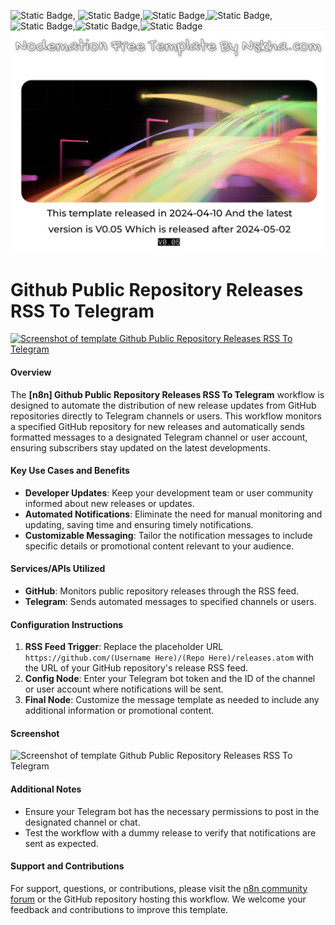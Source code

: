 ![Static Badge](https://img.shields.io/badge/Template%20Version-V0.05-pink), ![Static Badge](https://img.shields.io/badge/RssFeedReadTrigger-#080808),![Static Badge](https://img.shields.io/badge/Markdown-#080808),![Static Badge](https://img.shields.io/badge/Code-#080808),![Static Badge](https://img.shields.io/badge/SplitInBatches-#080808),![Static Badge](https://img.shields.io/badge/HttpRequest-#080808),![Static Badge](https://img.shields.io/badge/NoOp-#080808)
![Static Badge](https://github.com/Automations-Project/n8n-templates/blob/main/%20Github%20Public%20Repository%20Releases%20RSS%20To%20Telegram/idd6TtF-kc.png)
#  Github Public Repository Releases RSS To Telegram

[![Screenshot of template Github Public Repository Releases RSS To Telegram](https://img.youtube.com/vi_webp/IAlFNNILi4A/maxresdefault.webp)](https://youtu.be/IAlFNNILi4A)

#### Overview

The **[n8n] Github Public Repository Releases RSS To Telegram** workflow is designed to automate the distribution of new release updates from GitHub repositories directly to Telegram channels or users. This workflow monitors a specified GitHub repository for new releases and automatically sends formatted messages to a designated Telegram channel or user account, ensuring subscribers stay updated on the latest developments.

#### Key Use Cases and Benefits

* **Developer Updates**: Keep your development team or user community informed about new releases or updates.
* **Automated Notifications**: Eliminate the need for manual monitoring and updating, saving time and ensuring timely notifications.
* **Customizable Messaging**: Tailor the notification messages to include specific details or promotional content relevant to your audience.

#### Services/APIs Utilized

* **GitHub**: Monitors public repository releases through the RSS feed.
* **Telegram**: Sends automated messages to specified channels or users.

#### Configuration Instructions

1. **RSS Feed Trigger**: Replace the placeholder URL `https://github.com/(Username Here)/(Repo Here)/releases.atom` with the URL of your GitHub repository's release RSS feed.
2. **Config Node**: Enter your Telegram bot token and the ID of the channel or user account where notifications will be sent.
3. **Final Node**: Customize the message template as needed to include any additional information or promotional content.

#### Screenshot

![Screenshot of template Github Public Repository Releases RSS To Telegram](https://live.staticflickr.com/65535/53647284529_8043c5205e_o.png)

#### Additional Notes

* Ensure your Telegram bot has the necessary permissions to post in the designated channel or chat.
* Test the workflow with a dummy release to verify that notifications are sent as expected.

#### Support and Contributions

For support, questions, or contributions, please visit the [n8n community forum](https://community.n8n.io/) or the GitHub repository hosting this workflow. We welcome your feedback and contributions to improve this template.
